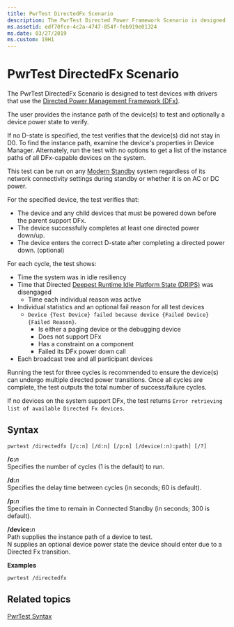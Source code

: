 ```yaml
---
title: PwrTest DirectedFx Scenario
description: The PwrTest Directed Power Framework Scenario is designed to test PoFx v3 functionality.
ms.assetid: edf70fce-4c2a-4747-854f-feb919e01324
ms.date: 03/27/2019
ms.custom: 19H1
---
```


# PwrTest DirectedFx Scenario

The PwrTest DirectedFx Scenario is designed to test devices with drivers that use the [Directed Power Management Framework (DFx)](../kernel/introduction-to-the-directed-power-management-framework.md).

The user provides the instance path of the device(s) to test and optionally a device power state to verify.

If no D-state is specified, the test verifies that the device(s) did not stay in D0.  To find the instance path, examine the device's properties in Device Manager.  Alternately, run the test with no options to get a list of the instance paths of all DFx-capable devices on the system.

This test can be run on any [Modern Standby](/windows-hardware/design/device-experiences/modern-standby) system regardless of its network connectivity settings during standby or whether it is on AC or DC power.

For the specified device, the test verifies that:

- The device and any child devices that must be powered down before the parent support DFx.
- The device successfully completes at least one directed power down/up.
- The device enters the correct D-state after completing a directed power down. (optional)

For each cycle, the test shows:

- Time the system was in idle resiliency
- Time that Directed [Deepest Runtime Idle Platform State (DRIPS)](/windows-hardware/design/device-experiences/prepare-hardware-for-modern-standby) was disengaged
    - Time each individual reason was active
- Individual statistics and an optional fail reason for all test devices
    - `Device {Test Device} failed because device {Failed Device} {Failed Reason}`.
        - Is either a paging device or the debugging device
        - Does not support DFx
        - Has a constraint on a component
        - Failed its DFx power down call
- Each broadcast tree and all participant devices

Running the test for three cycles is recommended to ensure the device(s) can undergo multiple directed power transitions.  Once all cycles are complete, the test outputs the total number of success/failure cycles.

If no devices on the system support DFx, the test returns `Error retrieving list of available Directed Fx devices`.

## Syntax

```
pwrtest /directedfx [/c:n] [/d:n] [/p:n] [/device(:n):path] [/?] 
```

**/c:**<em>n</em>  
Specifies the number of cycles (1 is the default) to run.

**/d:**<em>n</em>  
Specifies the delay time between cycles (in seconds; 60 is default).

**/p:**<em>n</em>  
Specifies the time to remain in Connected Standby (in seconds; 300 is default).

**/device:**<em>n</em>  
Path supplies the instance path of a device to test.  
N supplies an optional device power state the device should enter due to a Directed Fx transition.

**Examples**

```
pwrtest /directedfx
```

## Related topics


[PwrTest Syntax](pwrtest-syntax.md)